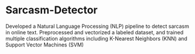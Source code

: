 # Sarcasm-Detector
Developed a Natural Language Processing (NLP) pipeline to detect sarcasm in online text. Preprocessed and vectorized a labeled dataset, and trained multiple classification algorithms including K-Nearest Neighbors (KNN) and Support Vector Machines (SVM)

